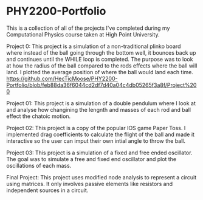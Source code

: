 # PHY2200-Portfolio
This is a collection of all of the projects I've completed during my Computational Physics course taken at High Point University.

Project 0: 
  This project is a simulation of a non-traditional plinko board where instead of the ball going through the bottom well, it bounces back up and continues until the WHILE loop is completed. The purpose was to look at how the radius of the ball compared to the rods effects where the ball will land. I plotted the average position of where the ball would land each time. https://github.com/HecTicMoose/PHY2200-Portfolio/blob/feb88da36f6044cd2df7d40a04c4db05265f3a8f/Project%200
  
Project 01: 
  This project is a simulation of a double pendulum where I look at and analyse how changining the lengnth and masses of each rod and ball effect the chatoic motion. 
  
Project 02: 
  This project is a copy of the popular IOS game Paper Toss. I implemented drag coefficients to calculate the flight of the ball and made it interactive so the user can imput their own intial angle to throw the ball.
  
Project 03: 
  This project is a simulation of a fixed and free ended oscillator. The goal was to simulate a free and fixed end oscillator and plot the oscillations of each mass. 
  
Final Project: 
  This project uses modified node analysis to represent a circuit using matrices. It only involves passive elements like resistors and independent sources in a circuit. 
